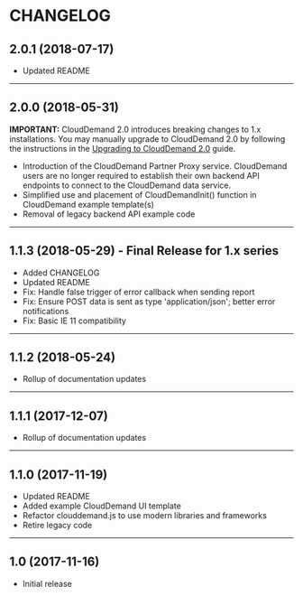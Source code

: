# CHANGELOG

## 2.0.1 (2018-07-17)

* Updated README

---

## 2.0.0 (2018-05-31)

**IMPORTANT:** CloudDemand 2.0 introduces breaking changes to 1.x installations. You may manually upgrade to CloudDemand 2.0 by following the instructions in the [Upgrading to CloudDemand 2.0](./UPGRADE-1.x-2.0.md) guide.

* Introduction of the CloudDemand Partner Proxy service. CloudDemand users are no longer required to establish their own backend API endpoints to connect to the CloudDemand data service.
* Simplified use and placement of CloudDemandInit() function in CloudDemand example template(s)
* Removal of legacy backend API example code

---

## 1.1.3 (2018-05-29) - Final Release for 1.x series

* Added CHANGELOG
* Updated README
* Fix: Handle false trigger of error callback when sending report
* Fix: Ensure POST data is sent as type 'application/json'; better error notifications
* Fix: Basic IE 11 compatibility

---

## 1.1.2 (2018-05-24)

* Rollup of documentation updates

---

## 1.1.1 (2017-12-07)

* Rollup of documentation updates

---

## 1.1.0 (2017-11-19)

* Updated README
* Added example CloudDemand UI template
* Refactor clouddemand.js to use modern libraries and frameworks
* Retire legacy code

---

## 1.0 (2017-11-16)

* Initial release
